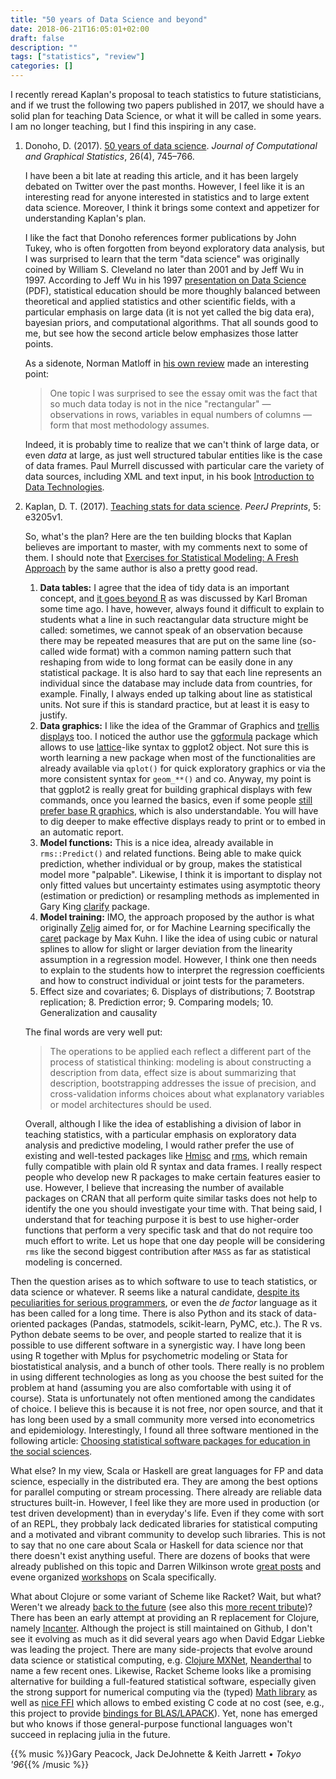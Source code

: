 ```yaml
---
title: "50 years of Data Science and beyond"
date: 2018-06-21T16:05:01+02:00
draft: false
description: ""
tags: ["statistics", "review"]
categories: []
---
```

I recently reread Kaplan's proposal to teach statistics to future statisticians, and if we trust the following two papers published in 2017, we should have a solid plan for teaching Data Science, or what it will be called in some years. I am no longer teaching, but I find this inspiring in any case.

<!--more-->

1. Donoho, D. (2017). [50 years of data science](https://www.tandfonline.com/doi/abs/10.1080/10618600.2017.1384734). *Journal of Computational and Graphical Statistics*, 26(4), 745–766.

    I have been a bit late at reading this article, and it has been largely debated on Twitter over the past months. However, I feel like it is an interesting read for anyone interested in statistics and to large extent data science. Moreover, I think it brings some context and appetizer for understanding Kaplan's plan.

    I like the fact that Donoho references former publications by John Tukey, who is often forgotten from beyond exploratory data analysis, but I was surprised to learn that the term "data science" was originally coined by William S. Cleveland no later than 2001 and by Jeff Wu in 1997. According to Jeff Wu in his 1997 [presentation on Data Science](http://www.isye.gatech.edu/∼jeffwu/Presentations/datascience.pdf) (PDF), statistical education should be more thoughly balanced between theoretical and applied statistics and other scientific fields, with a particular emphasis on large data (it is not yet called the big data era), bayesian priors, and computational algorithms. That all sounds good to me, but see how the second article below emphasizes those latter points.

    As a sidenote, Norman Matloff in [his own review](https://matloff.wordpress.com/2016/01/23/some-comments-on-donahos-50-years-of-data-science/) made an interesting point:

    > One topic I was surprised to see the essay omit was the fact that so much data today is not in the nice "rectangular" — observations in rows, variables in equal numbers of columns — form that most methodology assumes. 

    Indeed, it is probably time to realize that we can't think of large data, or even *data* at large, as just well structured tabular entities like is the case of data frames. Paul Murrell discussed with particular care the variety of data sources, including XML and text input, in his book [Introduction to Data Technologies](https://www.stat.auckland.ac.nz/~paul/ItDT/).

2. Kaplan, D. T. (2017). [Teaching stats for data science](https://peerj.com/preprints/3205/). *PeerJ Preprints*, 5: e3205v1.

    So, what's the plan? Here are the ten building blocks that Kaplan believes are important to master, with my comments next to some of them. I should note that [Exercises for Statistical Modeling: A Fresh Approach](http://project-mosaic-books.com/?page_id=13) by the same author is also a pretty good read.

     1. **Data tables:** I agree that the idea of tidy data is an important concept, and [it goes beyond R](http://kbroman.org/dataorg/) as was discussed by Karl Broman some time ago. I have, however, always found it difficult to explain to students what a line in such reactangular data structure might be called: sometimes, we cannot speak of an observation because there may be repeated measures that are put on the same line (so-called wide format) with a common naming pattern such that reshaping from wide to long format can be easily done in any statistical package. It is also hard to say that each line represents an individual since the database may include data from countries, for example. Finally, I always ended up talking about line as statistical units. Not sure if this is standard practice, but at least it is easy to justify.
     2. **Data graphics:** I like the idea of the Grammar of Graphics and [trellis displays](https://www.albany.edu/acc/courses/acc522fall2007/lecturenotes/trellisdisplay.examples.html) too. I noticed the author use the [ggformula](https://cran.r-project.org/web/packages/ggformula/index.html) package which allows to use [lattice](https://cran.r-project.org/web/packages/lattice/index.html)-like syntax to ggplot2 object. Not sure this is worth learning a new package when most of the functionalities are already available via `qplot()` for quick exploratory graphics or via the more consistent syntax for `geom_**()` and co. Anyway, my point is that ggplot2 is really great for building graphical displays with few commands, once you learned the basics, even if some people [still prefer base R graphics](https://simplystatistics.org/2016/02/11/why-i-dont-use-ggplot2/), which is also understandable. You will have to dig deeper to make effective displays ready to print or to embed in an automatic report.
     3. **Model functions:** This is a nice idea, already available in `rms::Predict()` and related functions. Being able to make quick prediction, whether individual or by group, makes the statistical model more "palpable". Likewise, I think it is important to display not only fitted values but uncertainty estimates using asymptotic theory (estimation or prediction) or resampling methods as implemented in Gary King [clarify](https://gking.harvard.edu/clarify) package.
     4. **Model training:** IMO, the approach proposed by the author is what originally [Zelig](https://cran.r-project.org) aimed for, or for Machine Learning specifically the [caret](https://cran.r-project.org/web/packages/lattice/index.html) package by Max Kuhn. I like the idea of using cubic or natural splines to allow for slight or larger deviation from the linearity assumption in a regression model. However, I think one then needs to explain to the students how to interpret the regression coefficients and how to construct individual or joint tests for the parameters.
     5. Effect size and covariates; 6. Displays of distributions; 7. Bootstrap replication; 8. Prediction error; 9. Comparing models; 10. Generalization and causality
     
     The final words are very well put:
     
     > The operations to be applied each reflect a different part of the process of statistical thinking: modeling is about constructing a description from data, effect size is about summarizing that description, bootstrapping addresses the issue of precision, and cross-validation informs choices about what explanatory variables or model architectures should be used.


    Overall, although I like the idea of establishing a division of labor in teaching statistics, with a particular emphasis on exploratory data analysis and predictive modeling, I would rather prefer the use of existing and well-tested packages like [Hmisc](https://cran.r-project.org/web/packages/Hmisc/index.html) and [rms](https://cran.r-project.org/web/packages/rms/index.html), which remain fully compatible with plain old R syntax and data frames. I really respect people who develop new R packages to make certain features easier to use. However, I believe that increasing the number of available packages on CRAN that all perform quite similar tasks does not help to identify the one you should investigate your time with. That being said, I understand that for teaching purpose it is best to use higher-order functions that perform a very specific task and that do not require too much effort to write. Let us hope that one day people will be considering `rms` like the second biggest contribution after `MASS` as far as statistical modeling is concerned.
     
Then the question arises as to which software to use to teach statistics, or data science or whatever. R seems like a natural candidate, [despite its peculiarities for serious programmers](https://www.johndcook.com/blog/r_language_for_programmers/), or even the *de factor* language as it has been called for a long time. There is also Python and its stack of data-oriented packages (Pandas, statmodels, scikit-learn, PyMC, etc.). The R vs. Python debate seems to be over, and people started to realize that it is possible to use different software in a synergistic way. I have long been using R together with Mplus for psychometric modeling or Stata for biostatistical analysis, and a bunch of other tools. There really is no problem in using different technologies as long as you choose the best suited for the problem at hand (assuming you are also comfortable with using it of course). Stata is unfortunately not often mentioned among the candidates of choice. I believe this is because it is not free, nor open source, and that it has long been used by a small community more versed into econometrics and epidemiology. Interestingly, I found all three software mentioned in the following article: [Choosing statistical software packages for education in the social sciences](http://thomasdegraaff.nl/thomas/choosing-statistical-software-package-for-education-in-the-social-sciences/).

What else? In my view, Scala or Haskell are great languages for FP and data science, especially in the distributed era. They are among the best options for parallel computing or stream processing. There already are reliable data structures built-in. However, I feel like they are more used in production (or test driven development) than in everyday's life. Even if they come with sort of an REPL, they probbaly lack dedicated libraries for statistical computing and a motivated and vibrant community to develop such libraries. This is not to say that no one care about Scala or Haskell for data science nor that there doesn't exist anything useful. There are dozens of books that were already published on this topic and Darren Wilkinson wrote [great posts](https://darrenjw.wordpress.com) and evene organized [workshops](https://github.com/darrenjw/scala-course) on Scala specifically.

What about Clojure or some variant of Scheme like Racket? Wait, but what? 
Weren't we already [back to the future](https://rd.springer.com/chapter/10.1007%2F978-3-7908-2084-3_2) (see also this [more recent tribute](https://sigma.software/about/media/lisp-back-future-tribute-60th-anniversary))? There has been an early attempt at providing an R replacement for Clojure, namely [Incanter](http://incanter.org). Although the project is still maintained on Github, I don't see it evolving as much as it did several years ago when David Edgar Liebke was leading the project. There are many side-projects that evolve around data science or statistical computing, e.g. [Clojure MXNet](https://github.com/gigasquid/clojure-mxnet), [Neanderthal](https://neanderthal.uncomplicate.org) to name a few recent ones. Likewise, Racket Scheme looks like a promising alternative for building a full-featured statistical software, especially given the strong support for numerical computing via the (typed) [Math library](https://docs.racket-lang.org/math/) as well as [nice FFI](https://docs.racket-lang.org/foreign/index.html) which allows to embed existing C code at no cost (see, e.g., this project to provide [bindings for BLAS/LAPACK](https://github.com/farr/PLT-Racket-Linear-Algebra-Bindings)). Yet, none has emerged but who knows if those general-purpose functional languages won't succeed in replacing julia in the future.

{{% music %}}Gary Peacock, Jack DeJohnette & Keith Jarrett • *Tokyo '96*{{% /music %}}
